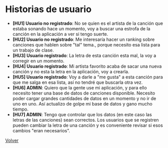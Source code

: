 # Historias de usuario

- **[HU1] Usuario no registrado**: No se quien es el artista de la canción que estaba sonando hace un momento, voy a buscar una estrofa de la canción en la aplicación a ver si tengo suerte.
- **[HU2] Usuario no registrado**: Me interesaría hacer un ranking sobre canciones que hablen sobre "tal" tema., porque necesito esa lista para un trabajo de clase.
- **[HU3] Usuario registrado**: La letra de esta canción esta mal, la voy a corregir en un momento.
- **[HU4] Usuario registrado**: Mi artista favorito acaba de sacar una nueva canción y no esta la letra en la aplicación, voy a crearla.
- **[HU5] Usuario registrado**: Voy a darle a "me gusta" a esta canción para que me salga en esa lista, así no tendré que buscarla otra vez.
- **[HU6] ADMIN**: Quiero que la gente use mi aplicación, y para ello necesito tener una base de datos de canciones disponible. Necesito poder cargar grandes cantidades de datos en un momento y no ir de uno en uno. Así actualizo de golpe mi base de datos y gano mucho tiempo.
- **[HU7] ADMIN**: Tengo que controlar que los datos (en este caso las letras de las canciones) sean correctos. Los usuarios que se registren pueden cambiar la letra de una canción y es conveniente revisar si esos cambios "eran necesarios".
  
[Volver](README.md)

